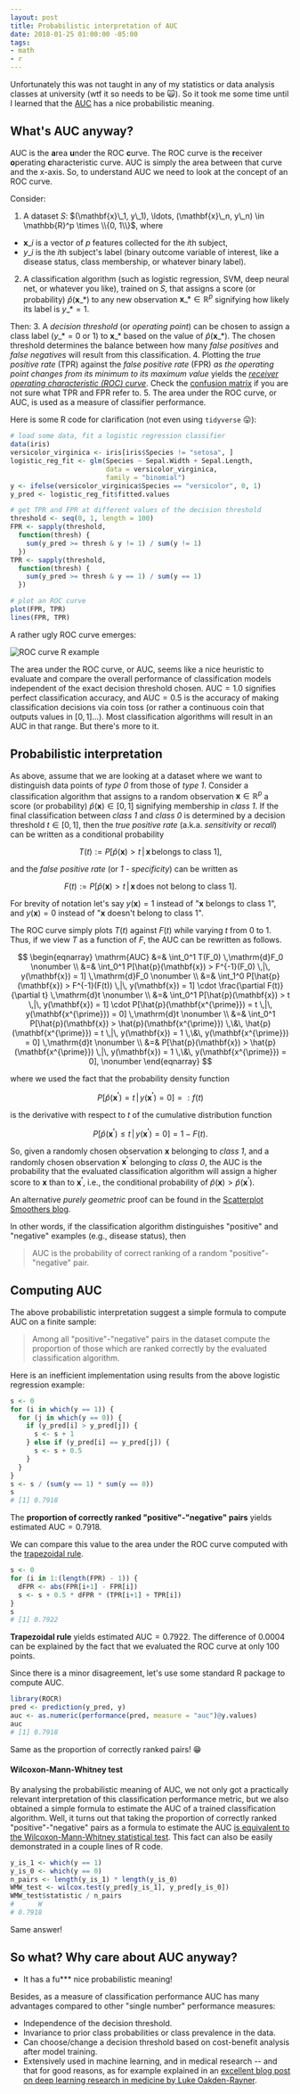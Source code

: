 ```yaml
---
layout: post
title: Probabilistic interpretation of AUC
date: 2018-01-25 01:00:00 -05:00
tags:
- math
- r
---
```


Unfortunately this was not taught in any of my statistics or data analysis classes at university (wtf it so needs to be :scream_cat:).
So it took me some time until I learned that the [AUC](https://en.wikipedia.org/wiki/Receiver_operating_characteristic#Area_under_the_curve) has a nice probabilistic meaning.

## What's AUC anyway?

AUC is the **a**rea **u**nder the ROC **c**urve. The ROC curve is the **r**eceiver **o**perating **c**haracteristic curve. AUC is simply the area between that curve and the x-axis. So, to understand AUC we need to look at the concept of an ROC curve.

Consider:
1. A dataset $S$: $(\mathbf{x}\_1, y\_1), \ldots, (\mathbf{x}\_n, y\_n) \in \mathbb{R}^p \times \\{0, 1\\}$, where
  - $\mathbf{x}\_i$ is a vector of $p$ features collected for the $i$th subject,
  - $y\_i$ is the $i$th subject's label (binary outcome variable of interest, like a disease status, class membership, or whatever binary label).
2. A classification algorithm (such as logistic regression, SVM, deep neural net, or whatever you like), trained on $S$, that assigns a score (or probability) $\hat{p}(\mathbf{x}\_{\ast})$ to any new observation $\mathbf{x}\_{\ast} \in \mathbb{R}^p$ signifying how likely its label is $y\_{\ast} = 1$.

Then:
3. A *decision threshold* (or *operating point*) can be chosen to assign a class label ($y\_{\ast} = 0$ or $1$) to $\mathbf{x}\_{\ast}$ based on the value of $\hat{p}(\mathbf{x}\_{\ast})$.
The chosen threshold determines the balance between how many *false positives* and *false negatives* will result from this classification.
4. Plotting the *true positive rate* (TPR) against the *false positive rate* (FPR) *as the operating point changes from its minimum to its maximum value* yields the [*receiver operating characteristic (ROC) curve*](https://en.wikipedia.org/wiki/Receiver_operating_characteristic). Check the [confusion matrix](https://en.wikipedia.org/wiki/Sensitivity_and_specificity#Confusion_matrix) if you are not sure what TPR and FPR refer to.
5. The area under the ROC curve, or AUC, is used as a measure of classifier performance.

Here is some R code for clarification (not even using `tidyverse` :stuck_out_tongue:):

```r
# load some data, fit a logistic regression classifier
data(iris)
versicolor_virginica <- iris[iris$Species != "setosa", ]
logistic_reg_fit <- glm(Species ~ Sepal.Width + Sepal.Length,
                        data = versicolor_virginica,
                        family = "binomial")
y <- ifelse(versicolor_virginica$Species == "versicolor", 0, 1)
y_pred <- logistic_reg_fit$fitted.values

# get TPR and FPR at different values of the decision threshold
threshold <- seq(0, 1, length = 100)
FPR <- sapply(threshold,
  function(thresh) {
    sum(y_pred >= thresh & y != 1) / sum(y != 1)
  })
TPR <- sapply(threshold,
  function(thresh) {
    sum(y_pred >= thresh & y == 1) / sum(y == 1)
  })

# plot an ROC curve
plot(FPR, TPR)
lines(FPR, TPR)
```

A rather ugly ROC curve emerges:

![ROC curve R example](/images/20180124-AUC/ROC.png?raw=true "An ugly ROC curve")

The area under the ROC curve, or AUC, seems like a nice heuristic to evaluate and compare the overall performance of classification models independent of the exact decision threshold chosen. $\mathrm{AUC} = 1.0$ signifies perfect classification accuracy, and $\mathrm{AUC} = 0.5$ is the accuracy of making classification decisions via coin toss (or rather a continuous coin that outputs values in $[0,1]$...).
Most classification algorithms will result in an AUC in that range.
But there's more to it.

## Probabilistic interpretation

As above, assume that we are looking at a dataset where we want to distinguish data points of *type 0* from those of *type 1*. Consider a classification algorithm that assigns to a random observation $\mathbf{x}\in\mathbb{R}^p$ a score (or probability) $\hat{p}(\mathbf{x}) \in [0,1]$ signifying membership in *class 1*. If the final classification between *class 1* and *class 0* is determined by a decision threshold $t\in[0, 1]$, then the *true positive rate* (a.k.a. *sensitivity* or *recall*) can be written as a conditional probability

$$T(t) := P[\hat{p}(\mathbf{x}) > t \,|\, \mathbf{x}\,\text{belongs to class 1}],$$

and the *false positive rate* (or *1 - specificity*) can be written as

$$F(t) := P[\hat{p}(\mathbf{x}) > t \,|\, \mathbf{x}\,\text{does not belong to class 1}].$$

For brevity of notation let's say $y(\mathbf{x}) = 1$ instead of "$\mathbf{x}$ belongs to class 1", and $y(\mathbf{x})=0$ instead of "$\mathbf{x}$ doesn't belong to class 1".

The ROC curve simply plots $T(t)$ against $F(t)$ while varying $t$ from 0 to 1.
Thus, if we view $T$ as a function of $F$, the AUC can be rewritten as follows.

$$
\begin{eqnarray}
  \mathrm{AUC} &=& \int_0^1 T(F_0) \,\mathrm{d}F_0 \nonumber \\
  &=& \int_0^1 P[\hat{p}(\mathbf{x}) > F^{-1}(F_0) \,|\, y(\mathbf{x}) = 1] \,\mathrm{d}F_0 \nonumber \\
  &=& \int_1^0 P[\hat{p}(\mathbf{x}) > F^{-1}(F(t)) \,|\, y(\mathbf{x}) = 1] \cdot \frac{\partial F(t)}{\partial t} \,\mathrm{d}t \nonumber \\
  &=& \int_0^1 P[\hat{p}(\mathbf{x}) > t \,|\, y(\mathbf{x}) = 1] \cdot P[\hat{p}(\mathbf{x^{\prime}}) = t \,|\, y(\mathbf{x^{\prime}}) = 0] \,\mathrm{d}t \nonumber \\
  &=& \int_0^1 P[\hat{p}(\mathbf{x}) > \hat{p}(\mathbf{x^{\prime}}) \,\&\, \hat{p}(\mathbf{x^{\prime}}) = t \,|\, y(\mathbf{x}) = 1 \,\&\, y(\mathbf{x^{\prime}}) = 0] \,\mathrm{d}t \nonumber \\
  &=& P[\hat{p}(\mathbf{x}) > \hat{p}(\mathbf{x^{\prime}}) \,|\, y(\mathbf{x}) = 1 \,\&\, y(\mathbf{x^{\prime}}) = 0], \nonumber
\end{eqnarray}
$$

where we used the fact that the probability density function

$$P[\hat{p}(\mathbf{x^{\prime}}) = t \,|\, y(\mathbf{x^{\prime}}) = 0] =: f(t)$$

is the derivative with respect to $t$ of the cumulative distribution function

$$P[\hat{p}(\mathbf{x^{\prime}}) \leq t \,|\, y(\mathbf{x^{\prime}}) = 0] = 1-F(t).$$

So, given a randomly chosen observation $\mathbf{x}$ belonging to *class 1*, and a randomly chosen observation $\mathbf{x^{\prime}}$ belonging to *class 0*, the AUC is the probability that the evaluated classification algorithm will assign a higher score to $\mathbf{x}$ than to $\mathbf{x^{\prime}}$, i.e., the conditional probability of $\hat{p}(\mathbf{x}) > \hat{p}(\mathbf{x^{\prime}})$.

An alternative *purely geometric* proof can be found in the [Scatterplot Smoothers blog](https://madrury.github.io/jekyll/update/statistics/2017/06/21/auc-proof.html).

In other words, if the classification algorithm distinguishes "positive" and "negative" examples (e.g., disease status), then

> AUC is the probability of correct ranking of a random "positive"-"negative" pair.

## Computing AUC

The above probabilistic interpretation suggest a simple formula to compute AUC on a finite sample:

> Among all "positive"-"negative" pairs in the dataset compute the proportion of those which are ranked correctly by the evaluated classification algorithm.

Here is an inefficient implementation using results from the above logistic regression example:

```r
s <- 0
for (i in which(y == 1)) {
  for (j in which(y == 0)) {
    if (y_pred[i] > y_pred[j]) {
      s <- s + 1
    } else if (y_pred[i] == y_pred[j]) {
      s <- s + 0.5
    }
  }
}
s <- s / (sum(y == 1) * sum(y == 0))
s
# [1] 0.7918
```

The **proportion of correctly ranked "positive"-"negative" pairs** yields estimated $\mathrm{AUC} = 0.7918$.

We can compare this value to the area under the ROC curve computed with the [trapezoidal rule](https://en.wikipedia.org/wiki/Trapezoidal_rule).

```r
s <- 0
for (i in 1:(length(FPR) - 1)) {
  dFPR <- abs(FPR[i+1] - FPR[i])
  s <- s + 0.5 * dFPR * (TPR[i+1] + TPR[i])
}
s
# [1] 0.7922
```

**Trapezoidal rule** yields estimated $\mathrm{AUC} = 0.7922$. The difference of $0.0004$ can be explained by the fact that we evaluated the ROC curve at only 100 points.

Since there is a minor disagreement, let's use some standard R package to compute AUC.

```r
library(ROCR)
pred <- prediction(y_pred, y)
auc <- as.numeric(performance(pred, measure = "auc")@y.values)
auc
# [1] 0.7918
```

Same as the proportion of correctly ranked pairs! :grin:

#### Wilcoxon-Mann-Whitney test

By analysing the probabilistic meaning of AUC, we not only got a practically relevant interpretation of this classification performance metric, but we also obtained a simple formula to estimate the AUC of a trained classification algorithm.
Well, it turns out that taking the proportion of correctly ranked "positive"-"negative" pairs as a formula to estimate the AUC [is equivalent to the Wilcoxon-Mann-Whitney statistical test](https://en.wikipedia.org/wiki/Mann%E2%80%93Whitney_U_test#Area-under-curve_(AUC)_statistic_for_ROC_curves).
This fact can also be easily demonstrated in a couple lines of R code.

```r
y_is_1 <- which(y == 1)
y_is_0 <- which(y == 0)
n_pairs <- length(y_is_1) * length(y_is_0)
WMW_test <- wilcox.test(y_pred[y_is_1], y_pred[y_is_0])
WMW_test$statistic / n_pairs
#      W
# 0.7918
```

Same answer!

## So what? Why care about AUC anyway?

* It has a fu\*\*\* nice probabilistic meaning!

Besides, as a measure of classification performance AUC has many advantages compared to other "single number" performance measures:

* Independence of the decision threshold.
* Invariance to prior class probabilities or class prevalence in the data.
* Can choose/change a decision threshold based on cost-benefit analysis after model training.
* Extensively used in machine learning, and in medical research -- and that for good reasons, as for example explained in an [excellent blog post on deep learning research in medicine by Luke Oakden-Rayner](https://lukeoakdenrayner.wordpress.com/2017/12/06/do-machines-actually-beat-doctors-roc-curves-and-performance-metrics/).

